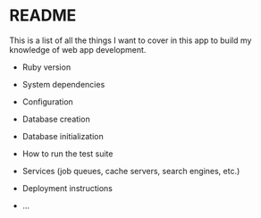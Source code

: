 # README

This is a list of all the things I want to cover in this app to build my knowledge of web app development.

* Ruby version

* System dependencies

* Configuration

* Database creation

* Database initialization

* How to run the test suite

* Services (job queues, cache servers, search engines, etc.)

* Deployment instructions

* ...
